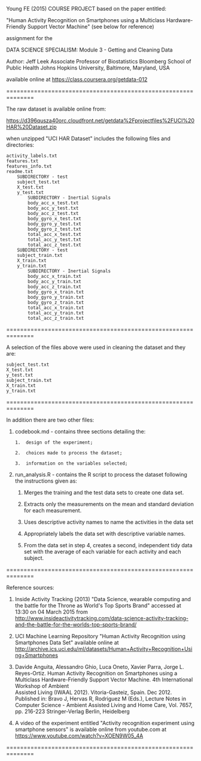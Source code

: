 Young FE (2015) COURSE PROJECT based on the paper entitled:

"Human Activity Recognition on Smartphones using a Multiclass Hardware-Friendly Support Vector Machine" (see below for reference)

assignment for the

DATA SCIENCE SPECIALISM: Module 3 - Getting and Cleaning Data 

Author: Jeff Leek
Associate Professor of Biostatistics
Bloomberg School of Public Health
Johns Hopkins University, Baltimore, Maryland, USA

available online at https://class.coursera.org/getdata-012

==============================================================

The raw dataset is available online from:

https://d396qusza40orc.cloudfront.net/getdata%2Fprojectfiles%2FUCI%20HAR%20Dataset.zip

when unzipped "UCI HAR Dataset" includes the following files and directories:

	activity_labels.txt
	features.txt
	features_info.txt
	readme.txt
		SUBDIRECTORY - test
		subject_test.txt
		X_test.txt
		y_test.txt
			SUBDIRECTORY - Inertial Signals
			body_acc_x_test.txt
			body_acc_y_test.txt
			body_acc_z_test.txt
			body_gyro_x_test.txt
			body_gyro_y_test.txt
			body_gyro_z_test.txt
			total_acc_x_test.txt
			total_acc_y_test.txt
			total_acc_z_test.txt
		SUBDIRECTORY - test
		subject_train.txt
		X_train.txt
		y_train.txt
			SUBDIRECTORY - Inertial Signals
			body_acc_x_train.txt
			body_acc_y_train.txt
			body_acc_z_train.txt
			body_gyro_x_train.txt
			body_gyro_y_train.txt
			body_gyro_z_train.txt
			total_acc_x_train.txt
			total_acc_y_train.txt
			total_acc_z_train.txt
			
==============================================================

A selection of the files above were used in cleaning the dataset and they are:

	subject_test.txt
	X_test.txt
	y_test.txt
	subject_train.txt
	X_train.txt
	y_train.txt
		
==============================================================	

In addition there are two other files:

1.	codebook.md - contains three sections detailing the:

		1.	design of the experiment;

		2.	choices made to process the dataset;

		3.	information on the variables selected;

2.	run_analysis.R - contains the R script to process the
	dataset following the instructions given as:
	
	1.	Merges the training and the test data sets to create one
		data set. 

	2. 	Extracts only the measurements on the mean and
		standard deviation for each measurement.

	3.	Uses descriptive activity names to name the activities
		in the data set 

	4.	Appropriately labels the data set with descriptive
		variable names. 

	5. 	From the data set in step 4,
		creates a second, independent tidy data set with the average of each variable for each activity and each subject.

==============================================================	

Reference sources:

1.	Inside Activity Tracking (2013) "Data Science, wearable
	  computing and the battle for the Throne as World's Top
	  Sports Brand"
	  accessed at 13:30 on 04 March 2015 from
    http://www.insideactivitytracking.com/data-science-activity-tracking-and-the-battle-for-the-worlds-top-sports-brand/

2.	UCI Machine Learning Repository
	  "Human Activity Recognition using Smartphones Data Set"
	  available online at 	http://archive.ics.uci.edu/ml/datasets/Human+Activity+Recognition+Using+Smartphones

3.	Davide Anguita, Alessandro Ghio, Luca Oneto, Xavier Parra, Jorge L. Reyes-Ortiz. Human Activity Recognition on
    Smartphones using a Multiclass Hardware-Friendly Support Vector Machine. 4th International Workshop of Ambient  
    Assisted Living (IWAAL 2012). Vitoria-Gasteiz, Spain. Dec 2012. Published in:
    Bravo J, Hervas R, Rodriguez M (Eds.), Lecture Notes in Computer Science - Ambient Assisted Living and Home Care,
    Vol. 7657, pp. 216-223 Stringer-Verlag Berlin, Heidelberg

4.	A video of the experiment entitled "Activity recognition experiment using smartphone sensors" is available online
	  from youtube.com at https://www.youtube.com/watch?v=XOEN9W05_4A
		
==============================================================

